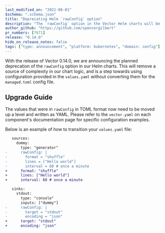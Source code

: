 ```yaml
---
last_modified_on: "2021-06-01"
$schema: ".schema.json"
title: "Deprecating Helm `rawConfig` option"
description: "The `rawConfig` option in the Vector Helm charts will be fully deprecated in an upcoming release"
author_github: "https://github.com/spencergilbert"
pr_numbers: [7671]
release: "0.14.0"
hide_on_release_notes: false
tags: ["type: announcement", "platform: kubernetes", "domain: config"]
---
```


With the release of Vector 0.14.0, we are announcing the planned deprecation of the `rawConfig` option
in our Helm charts. This will remove a source of complexity in our chart logic, and is a step towards
using configuration provided in the `values.yaml` without converting them for the `managed.toml` config file.

## Upgrade Guide

The values that were in `rawConfig` in TOML format now need to be moved up a level and written as YAML.
Please refer to the `vector.yaml` on each component's documentation page for specific configuration examples.

Below is an example of how to transition your `values.yaml` file:

```diff title="values.yaml"
   sources:
     dummy:
       type: "generator"
-      rawConfig: |
-        format = "shuffle"
-        lines = ["Hello world"]
-        interval = 60 # once a minute
+      format: "shuffle"
+      lines: ["Hello world"]
+      interval: 60 # once a minute

   sinks:
     stdout:
       type: "console"
       inputs: ["dummy"]
-      rawConfig: |
-        target = "stdout"
-        encoding = "json"
+      target: "stdout"
+      encoding: "json"
```
